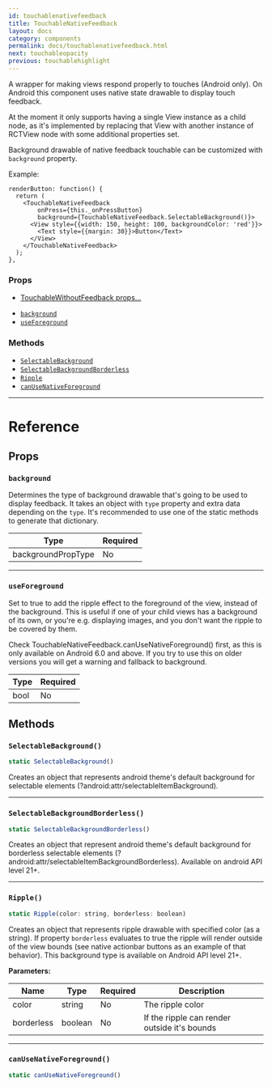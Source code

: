 ```yaml
---
id: touchablenativefeedback
title: TouchableNativeFeedback
layout: docs
category: components
permalink: docs/touchablenativefeedback.html
next: touchableopacity
previous: touchablehighlight
---
```

A wrapper for making views respond properly to touches (Android only).
On Android this component uses native state drawable to display touch
feedback.

At the moment it only supports having a single View instance as a child
node, as it's implemented by replacing that View with another instance of
RCTView node with some additional properties set.

Background drawable of native feedback touchable can be customized with
`background` property.

Example:

```
renderButton: function() {
  return (
    <TouchableNativeFeedback
        onPress={this._onPressButton}
        background={TouchableNativeFeedback.SelectableBackground()}>
      <View style={{width: 150, height: 100, backgroundColor: 'red'}}>
        <Text style={{margin: 30}}>Button</Text>
      </View>
    </TouchableNativeFeedback>
  );
},
```

### Props

* [TouchableWithoutFeedback props...](docs/touchablewithoutfeedback.html#props)
- [`background`](docs/touchablenativefeedback.html#background)
- [`useForeground`](docs/touchablenativefeedback.html#useforeground)




### Methods

- [`SelectableBackground`](docs/touchablenativefeedback.html#selectablebackground)
- [`SelectableBackgroundBorderless`](docs/touchablenativefeedback.html#selectablebackgroundborderless)
- [`Ripple`](docs/touchablenativefeedback.html#ripple)
- [`canUseNativeForeground`](docs/touchablenativefeedback.html#canusenativeforeground)




---

# Reference

## Props

### `background`

Determines the type of background drawable that's going to be used to
display feedback. It takes an object with `type` property and extra data
depending on the `type`. It's recommended to use one of the static
methods to generate that dictionary.

| Type | Required |
| - | - |
| backgroundPropType | No |




---

### `useForeground`

Set to true to add the ripple effect to the foreground of the view, instead of the
background. This is useful if one of your child views has a background of its own, or you're
e.g. displaying images, and you don't want the ripple to be covered by them.

Check TouchableNativeFeedback.canUseNativeForeground() first, as this is only available on
Android 6.0 and above. If you try to use this on older versions you will get a warning and
fallback to background.

| Type | Required |
| - | - |
| bool | No |






## Methods

### `SelectableBackground()`

```javascript
static SelectableBackground()
```

Creates an object that represents android theme's default background for
selectable elements (?android:attr/selectableItemBackground).



---

### `SelectableBackgroundBorderless()`

```javascript
static SelectableBackgroundBorderless()
```

Creates an object that represent android theme's default background for borderless
selectable elements (?android:attr/selectableItemBackgroundBorderless).
Available on android API level 21+.



---

### `Ripple()`

```javascript
static Ripple(color: string, borderless: boolean)
```

Creates an object that represents ripple drawable with specified color (as a
string). If property `borderless` evaluates to true the ripple will
render outside of the view bounds (see native actionbar buttons as an
example of that behavior). This background type is available on Android
API level 21+.

**Parameters:**

| Name | Type | Required | Description |
| - | - | - | - |
| color | string | No | The ripple color |
| borderless | boolean | No | If the ripple can render outside it's bounds |




---

### `canUseNativeForeground()`

```javascript
static canUseNativeForeground()
```



